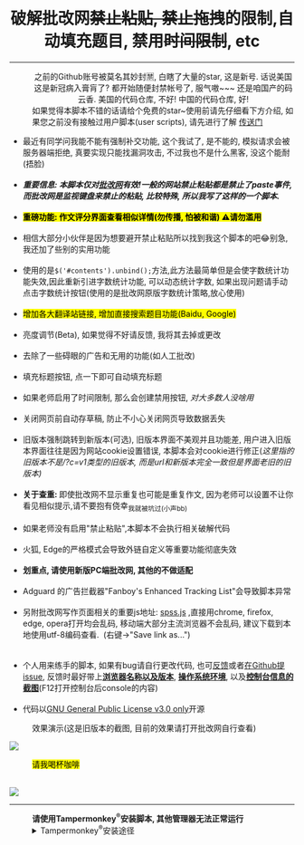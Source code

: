 <center><h1>破解批改网<del>禁止粘贴, 禁止拖拽</del>的限制,自动填充题目, 禁用<del>时间限制</del>, etc</h1></center>
<hr>
<dl>
  <dd><center>之前的Github账号被莫名其妙封🈲, 白瞎了大量的star, 这是新号. 话说美国这是新冠病入膏肓了? 都开始随便封禁帐号了, 服气嗷~~~ 还是咱国产的码云香. 美国的代码仓库, 不好! 中国的代码仓库, 好!</center></dd>
<dd>如果觉得本脚本不错的话请给个免费的star~使用前请先仔细看下方介绍, 如果您之前没有接触过用户脚本(user scripts), 请先进行了解 <a href="https://greasyfork.org/zh-CN/help/installing-user-scripts" title="帮助">传送门</a></dd>
</dl>
<ul>
<li>最近有同学问我能不能有强制补交功能, 这个我试了, 是不能的, 模拟请求会被服务器端拒绝, 真要实现只能找漏洞攻击, 不过我也不是什么黑客, 没这个能耐(捂脸)</li><br>
<li><i><b>重要信息: 本脚本仅对<a href="https://www.pigai.org" title="跳转到批改网">批改网</a>有效!一般的网站禁止粘贴都是禁止了paste事件, 而批改网是监视键盘来禁止的粘贴, 比较特殊, 所以我写了这样的一个脚本.</b></i></li><br>
<li><b><mark>重磅功能: 作文评分界面查看相似详情(勿传播, 怕被和谐) ⚠请勿滥用</li></b></mark><br>
<li>相信大部分小伙伴是因为想要避开禁止粘贴所以找到我这个脚本的吧😂别急, 我还加了些别的实用功能</li><br>
<li>使用的是<code>$('#contents').unbind();</code>方法,此方法最简单但是会使字数统计功能失效,因此重新引进字数统计功能, 可以动态统计字数, 如果出现问题请手动点击字数统计按钮(使用的是批改网原版字数统计策略,放心使用)</li><br>
<li><mark>增加各大翻译站链接, 增加直接搜索题目功能(Baidu, Google)</mark></li><br>
<li>亮度调节(Beta), 如果觉得不好请反馈, 我将其去掉或更改</li><br>
<li>去除了一些碍眼的广告和无用的功能(如人工批改)</li><br>
<li>填充标题按钮, 点一下即可自动填充标题</li><br>
<li>如果老师启用了时间限制, 那么会创建禁用按钮, <i>对大多数人没啥用</i></li><br>
<li>关闭网页前自动存草稿, 防止不小心关闭网页导致数据丢失</li><br>
<li>旧版本强制跳转到新版本(可选), 旧版本界面不美观并且功能差, 用户进入旧版本界面往往是因为网站cookie设置错误, 本脚本会对cookie进行修正(<em>这里指的旧版本不是/?c=v1类型的旧版本, 而是url和新版本完全一致但是界面老旧的旧版本)</em></li><br>
<li><b>关于查重: </b>即使批改网不显示重复也可能是重复作文, 因为老师可以设置不让你看见相似提示,请不要抱有侥幸<sub>我就被坑过(小声bb)</sub></li><br>
<li>如果老师没有启用"禁止粘贴",本脚本不会执行相关破解代码</li><br>
<li>火狐, Edge的严格模式会导致外链自定义等重要功能彻底失效</li><br>
<li><b>划重点, 请使用新版PC端批改网, 其他的不做适配</b></li><br>
<li>Adguard 的广告拦截器"Fanboy's Enhanced Tracking List"会导致脚本异常</li><br>
<li>另附批改网写作页面相关的重要js地址: <a href="http://cdn.pigai.org//res/javascript/spss.js">spss.js</a> ,直接用chrome, firefox, edge, opera打开均会乱码, 移动端大部分主流浏览器不会乱码, 建议下载到本地使用utf-8编码查看.&nbsp&nbsp(右键→"Save link as...")</li><br>
<br>
<li>个人用来练手的脚本, 如果有bug请自行更改代码, 也可<a href="https://greasyfork.org/zh-CN/forum/post/discussion?script=393386" target="_blank">反馈</a>或者<a href="https://github.com/consideration-ak/pigaiwang-toolkit/issues">在Github提issue</a>, 反馈时最好带上<b><u>浏览器名称以及版本</u></b>, <b><u>操作系统环境</u></b>, 以及<b><u>控制台信息的截图</u></b>(F12打开控制台后console的内容)</li><br>
<li>代码以<a href="https://spdx.org/licenses/GPL-3.0-only.html?tdsourcetag=s_pctim_aiomsg">GNU General Public License v3.0 only</a>开源</li>
</ul>
<dl>
<dd>效果演示(这是旧版本的截图, 目前的效果请打开批改网自行查看)</dd></dl>
<a href="https://i.loli.net/2020/04/10/pmvrQbhkJSXLP3Z.png"><img src="https://i.loli.net/2020/04/10/pmvrQbhkJSXLP3Z.png"></a>
<dl>
<dl><dd><mark>请我喝杯咖啡</mark></dd></dl><br><img src="https://i.loli.net/2020/04/13/EBpmgMvVLlKFux1.png"</img>
<hr>
<dd><strong>请使用Tampermonkey</a><sup>®</sup>安装脚本, 其他管理器无法正常运行</strong></dd>
<dd><details><summary>Tampermonkey<sup>®</sup>安装途径</summary>
<p><a href="https://www.crx4chrome.com/crx/1429/" title="Tampermonkey's crx file">Crx For Chrome ></a>(crx文件安装方法请自行搜索)</p>
<p><a href="https://chrome.google.com/webstore/detail/tampermonkey/dhdgffkkebhmkfjojejmpbldmpobfkfo" title="Chrome Web Store">Chrome Web Store ></a></p>
<p><a href="https://addons.mozilla.org/en-US/firefox/addon/tampermonkey/?src=search" title="Firefox ADD-ONS">Firefox ADD-ONS ></a></p>
<p><a href="https://microsoftedge.microsoft.com/insider-addons/detail/iikmkjmpaadaobahmlepeloendndfphd" title="Edge插件">Edge插件 ></a></p>
<p>其他浏览器安装方法请移步Baidu,  Google</p>
</dl>
